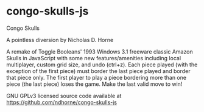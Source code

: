 # congo-skulls-js
Congo Skulls

A pointless diversion by Nicholas D. Horne

A remake of Toggle Booleans' 1993 Windows 3.1 freeware classic Amazon Skulls in JavaScript with some new features/amenities including local multiplayer, custom grid size, and undo (ctrl+z). Each piece played (with the exception of the first piece) must border the last piece played and border that piece only. The first player to play a piece bordering more than one piece (the last piece) loses the game. Make the last valid move to win!

GNU GPLv3 licensed source code available at https://github.com/ndhorne/congo-skulls-js
